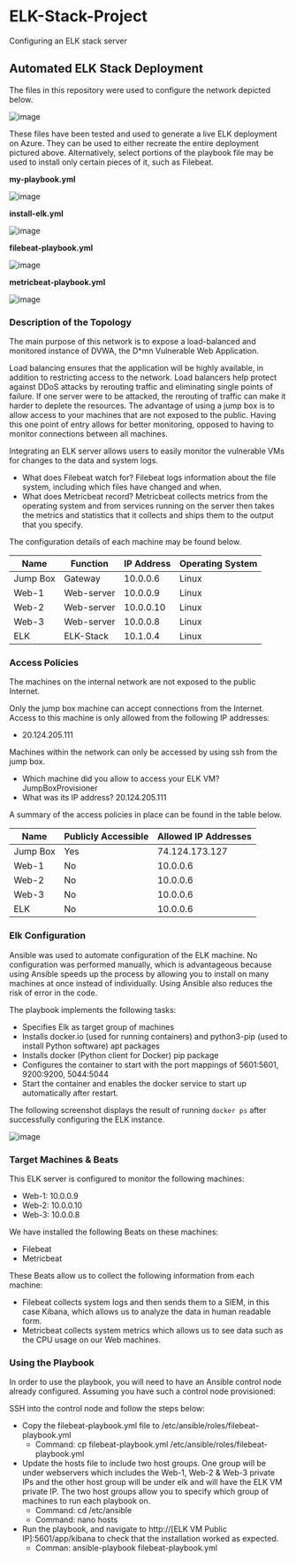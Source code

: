 # ELK-Stack-Project
Configuring an ELK stack server

## Automated ELK Stack Deployment

The files in this repository were used to configure the network depicted below.

![image](https://user-images.githubusercontent.com/88013180/146472848-0da79cdc-4209-4665-be41-1b2e80bd4a8c.png)

These files have been tested and used to generate a live ELK deployment on Azure. They can be used to either recreate the entire deployment pictured above. Alternatively, select portions of the playbook file may be used to install only certain pieces of it, such as Filebeat.

**my-playbook.yml**

![image](https://user-images.githubusercontent.com/88013180/146481852-0151ebdb-9750-4cb5-81e1-4a454ea5a858.png)
      
**install-elk.yml**

![image](https://user-images.githubusercontent.com/88013180/146481891-5d9ed1ac-1b22-43be-b569-df4c136d5566.png)
        
**filebeat-playbook.yml**

![image](https://user-images.githubusercontent.com/88013180/146481917-bc4529a4-8a1d-4df3-8d74-38c79741d629.png)
      
**metricbeat-playbook.yml**

![image](https://user-images.githubusercontent.com/88013180/146481938-54263c2d-a3fe-497b-9426-94ef2ed9ea28.png)

### Description of the Topology

The main purpose of this network is to expose a load-balanced and monitored instance of DVWA, the D*mn Vulnerable Web Application.

Load balancing ensures that the application will be highly available, in addition to restricting access to the network.
Load balancers help protect against DDoS attacks by rerouting traffic and eliminating single points of failure. If one server were to be attacked, the rerouting of traffic can make it harder to deplete the resources. The advantage of using a jump box is to allow access to your machines that are not exposed to the public. Having this one point of entry allows for better monitoring, opposed to having to monitor connections between all machines. 

Integrating an ELK server allows users to easily monitor the vulnerable VMs for changes to the data and system logs.
- What does Filebeat watch for? Filebeat logs information about the file system, including which files have changed and when.
- What does Metricbeat record? Metricbeat collects metrics from the operating system and from services running on the server then takes the metrics and statistics that it collects and ships them to the output that you specify.

The configuration details of each machine may be found below.

| Name     | Function   | IP Address | Operating System |
|----------|------------|------------|------------------|
| Jump Box | Gateway    | 10.0.0.6   | Linux            |
| Web-1    | Web-server | 10.0.0.9   | Linux            |
| Web-2    | Web-server | 10.0.0.10  | Linux            |
| Web-3    | Web-server | 10.0.0.8   | Linux            |
| ELK      | ELK-Stack  | 10.1.0.4   | Linux            |


### Access Policies

The machines on the internal network are not exposed to the public Internet. 

Only the jump box machine can accept connections from the Internet. Access to this machine is only allowed from the following IP addresses:
- 20.124.205.111

Machines within the network can only be accessed by using ssh from the jump box.
- Which machine did you allow to access your ELK VM? JumpBoxProvisioner
- What was its IP address? 20.124.205.111

A summary of the access policies in place can be found in the table below.

| Name     | Publicly Accessible | Allowed IP Addresses |
|----------|---------------------|----------------------|
| Jump Box | Yes                 | 74.124.173.127       |
| Web-1    | No                  | 10.0.0.6             |
| Web-2    | No                  | 10.0.0.6             |
| Web-3    | No                  | 10.0.0.6             |
| ELK      | No                  | 10.0.0.6             |

### Elk Configuration

Ansible was used to automate configuration of the ELK machine. No configuration was performed manually, which is advantageous because using Ansible speeds up the process by allowing you to install on many machines at once instead of individually. Using Ansible also reduces the risk of error in the code.

The playbook implements the following tasks:
- Specifies Elk as target group of machines
- Installs docker.io (used for running containers) and python3-pip (used to install Python software) apt packages
- Installs docker (Python client for Docker) pip package
- Configures the container to start with the port mappings of 5601:5601, 9200:9200, 5044:5044
- Start the container and enables the docker service to start up automatically after restart.

The following screenshot displays the result of running `docker ps` after successfully configuring the ELK instance.

![image](https://user-images.githubusercontent.com/88013180/146486729-cc06ce97-9475-427e-903e-97d2a08d17a3.png)

### Target Machines & Beats
This ELK server is configured to monitor the following machines:
- Web-1: 10.0.0.9
- Web-2: 10.0.0.10
- Web-3: 10.0.0.8

We have installed the following Beats on these machines:
- Filebeat
- Metricbeat

These Beats allow us to collect the following information from each machine:
- Filebeat collects system logs and then sends them to a SIEM, in this case Kibana, which allows us to analyze the data in human readable form.
- Metricbeat collects system metrics which allows us to see data such as the CPU usage on our Web machines.

### Using the Playbook
In order to use the playbook, you will need to have an Ansible control node already configured. Assuming you have such a control node provisioned: 

SSH into the control node and follow the steps below:
- Copy the filebeat-playbook.yml file to /etc/ansible/roles/filebeat-playbook.yml
   - Command: cp filebeat-playbook.yml /etc/ansible/roles/filebeat-playbook.yml 
- Update the hosts file to include two host groups. One group will be under webservers which includes the Web-1, Web-2 & Web-3 private IPs and the other host group will be under elk and will have the ELK VM private IP. The two host groups allow you to specify which group of machines to run each playbook on.
   - Command: cd /etc/ansible
   - Command: nano hosts
- Run the playbook, and navigate to http://[ELK VM Public IP]:5601/app/kibana to check that the installation worked as expected.
   - Comman: ansible-playbook filebeat-playbook.yml
